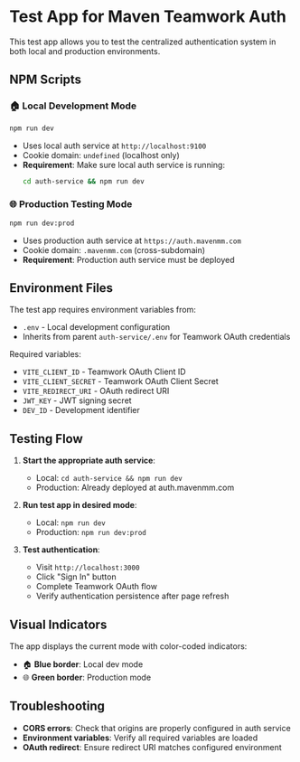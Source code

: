 # Test App for Maven Teamwork Auth

This test app allows you to test the centralized authentication system in both local and production environments.

## NPM Scripts

### 🏠 Local Development Mode
```bash
npm run dev
```
- Uses local auth service at `http://localhost:9100`
- Cookie domain: `undefined` (localhost only)
- **Requirement**: Make sure local auth service is running:
  ```bash
  cd auth-service && npm run dev
  ```

### 🌐 Production Testing Mode
```bash
npm run dev:prod
```
- Uses production auth service at `https://auth.mavenmm.com`
- Cookie domain: `.mavenmm.com` (cross-subdomain)
- **Requirement**: Production auth service must be deployed

## Environment Files

The test app requires environment variables from:
- `.env` - Local development configuration
- Inherits from parent `auth-service/.env` for Teamwork OAuth credentials

Required variables:
- `VITE_CLIENT_ID` - Teamwork OAuth Client ID
- `VITE_CLIENT_SECRET` - Teamwork OAuth Client Secret
- `VITE_REDIRECT_URI` - OAuth redirect URI
- `JWT_KEY` - JWT signing secret
- `DEV_ID` - Development identifier

## Testing Flow

1. **Start the appropriate auth service**:
   - Local: `cd auth-service && npm run dev`
   - Production: Already deployed at auth.mavenmm.com

2. **Run test app in desired mode**:
   - Local: `npm run dev`
   - Production: `npm run dev:prod`

3. **Test authentication**:
   - Visit `http://localhost:3000`
   - Click "Sign In" button
   - Complete Teamwork OAuth flow
   - Verify authentication persistence after page refresh

## Visual Indicators

The app displays the current mode with color-coded indicators:
- 🏠 **Blue border**: Local dev mode
- 🌐 **Green border**: Production mode

## Troubleshooting

- **CORS errors**: Check that origins are properly configured in auth service
- **Environment variables**: Verify all required variables are loaded
- **OAuth redirect**: Ensure redirect URI matches configured environment